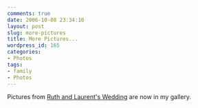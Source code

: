 ```yaml
---
comments: true
date: 2006-10-08 23:34:10
layout: post
slug: more-pictures
title: More Pictures...
wordpress_id: 165
categories:
- Photos
tags:
- family
- Photos
---
```


Pictures from [Ruth and Laurent's Wedding](http://www.chrisfleming.org/gallery2/v/friends/LaurentAndRuthWedding/) are now in my gallery.
